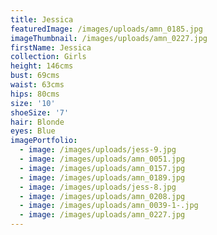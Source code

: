 ```yaml
---
title: Jessica
featuredImage: /images/uploads/amn_0185.jpg
imageThumbnail: /images/uploads/amn_0227.jpg
firstName: Jessica
collection: Girls
height: 146cms
bust: 69cms
waist: 63cms
hips: 80cms
size: '10'
shoeSize: '7'
hair: Blonde
eyes: Blue
imagePortfolio:
  - image: /images/uploads/jess-9.jpg
  - image: /images/uploads/amn_0051.jpg
  - image: /images/uploads/amn_0157.jpg
  - image: /images/uploads/amn_0189.jpg
  - image: /images/uploads/jess-8.jpg
  - image: /images/uploads/amn_0208.jpg
  - image: /images/uploads/amn_0039-1-.jpg
  - image: /images/uploads/amn_0227.jpg
---
```


